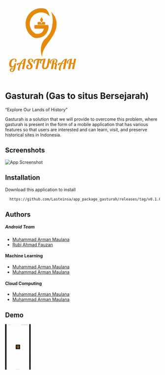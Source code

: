 

![Logo](design/logo.png)


# Gasturah (Gas to situs Bersejarah)

“Explore Our Lands of History”

Gasturah is a solution that we will provide to overcome this problem, where gasturah is present in the form of a mobile application that has various features so that users are interested and can learn, visit, and preserve historical sites in Indonesia.
## Screenshots

![App Screenshot](https://via.placeholder.com/468x300?text=App+Screenshot+Here)


## Installation

Download this application to install

```bash
  https://github.com/Lasteinsa/app_package_gasturah/releases/tag/v0.1.0-alpha
```
    
## Authors

##### Android Team
- [Muhammad Arman Maulana](https://www.github.com/2001arman)
- [Rubi Ahmad Fauzan](https://www.github.com/Lasteinsa)

#### Machine Learning
- [Muhammad Arman Maulana](https://www.github.com/2001arman)
- [Muhammad Arman Maulana](https://www.github.com/2001arman)

#### Cloud Computing
- [Muhammad Arman Maulana](https://www.github.com/2001arman)
- [Muhammad Arman Maulana](https://www.github.com/2001arman)


## Demo

![Gasturah GIF Demo](design/demo.gif)

